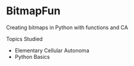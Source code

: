 # BitmapFun
Creating bitmaps in Python with functions and CA

Topics Studied
* Elementary Cellular Autonoma
* Python Basics
